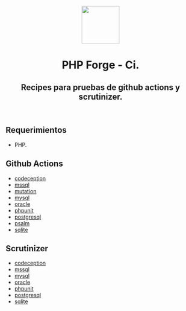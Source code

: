 <p align="center">
    <a href="https://github.com/php-forge/reusable-actions" target="_blank">
        <img src="https://avatars.githubusercontent.com/u/103309199?s=400&u=ca3561c692f53ed7eb290d3bb226a2828741606f&v=4" height="100px">
    </a>
    <h1 align="center">PHP Forge - Ci.</h1>
    <h2 align="center">Recipes para pruebas de github actions y scrutinizer.</h2>
    <br>
</p>

## Requerimientos

- PHP.

## Github Actions

- [codeception](/actions/codeception.yml)
- [mssql](/.github/workflows/mssql.yml)
- [mutation](/.github/workflows/mutation.yml)
- [mysql](/.github/workflows/mysql.yml)
- [oracle](/.github/workflows/oracle.yml)
- [phpunit](/.github/workflows/phpunit.yml)
- [postgresql](/.github/workflows/pgsql.yml)
- [psalm](/.github/workflows/psalm.yml)
- [sqlite](/.github/workflows/sqlite.yml)

## Scrutinizer

- [codeception](/scrutinizer/codeception.yml)
- [mssql](/scrutinizer/mssql.yml)
- [mysql](/scrutinizer/mysql.yml)
- [oracle](/scrutinizer/oracle.yml)
- [phpunit](/scrutinizer/phpunit.yml)
- [postgresql](/scrutinizer/pgsql.yml)
- [sqlite](/scrutinizer/sqlite.yml)
